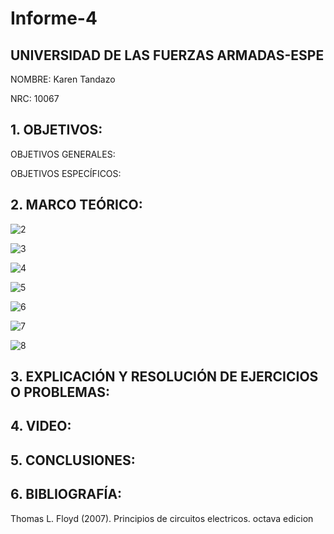 # Informe-4

## UNIVERSIDAD DE LAS FUERZAS ARMADAS-ESPE

NOMBRE: Karen Tandazo

NRC: 10067

## 1. OBJETIVOS:
OBJETIVOS GENERALES:



OBJETIVOS ESPECÍFICOS:



## 2. MARCO TEÓRICO:

![2](https://user-images.githubusercontent.com/117767335/207502459-a9801d73-65d9-4638-adb2-5bc73941b47f.png)

![3](https://user-images.githubusercontent.com/117767335/207502432-63c10708-3a3f-4cb9-b26b-02d24a0ef426.png)

![4](https://user-images.githubusercontent.com/117767335/207502439-f2fe566c-94d1-4c53-bd3c-c85a84a3f375.png)

![5](https://user-images.githubusercontent.com/117767335/207502441-be079b9e-9a4c-4621-9c9c-a7315a7d5b84.png)

![6](https://user-images.githubusercontent.com/117767335/207502445-8d97fe1d-b97a-4521-81f5-3d38dc65bba1.png)

![7](https://user-images.githubusercontent.com/117767335/207502451-c10bfed1-1a03-45d5-9385-c52c3dda206b.png)

![8](https://user-images.githubusercontent.com/117767335/207502454-00e03bca-7a7f-4dd3-be27-3628a8efd215.png)

## 3. EXPLICACIÓN Y RESOLUCIÓN DE EJERCICIOS O PROBLEMAS:

## 4. VIDEO:

## 5. CONCLUSIONES:

## 6. BIBLIOGRAFÍA:

Thomas L. Floyd (2007). Principios de circuitos electricos. octava edicion
